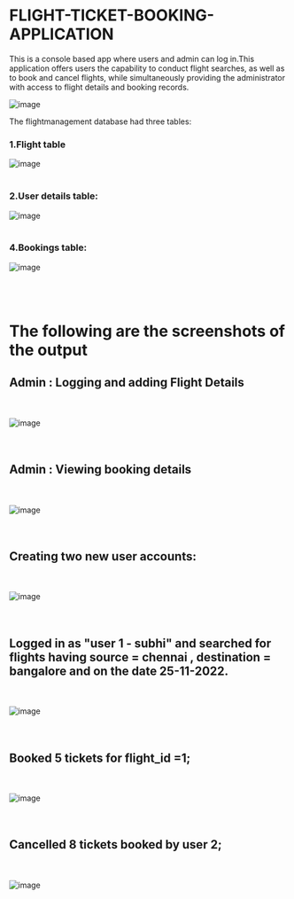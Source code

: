 # FLIGHT-TICKET-BOOKING-APPLICATION

This is a console based app where users and admin can log in.This application offers users the capability to conduct flight searches, as well as to book and cancel flights, while simultaneously providing the administrator with access to flight details and booking records.

![image](https://github.com/Subhi2002/FLIGHT-MANAGEMENT-SYSTEM/assets/75176547/fa4e382b-42bb-450b-ad09-03a08678f0b0)

The flightmanagement database had three tables:
### 1.Flight table 
![image](https://github.com/Subhi2002/FLIGHT-MANAGEMENT-SYSTEM/assets/75176547/5c69535f-d4f0-4926-93f0-e4052a3ea8ff)
<br><br>

### 2.User details table:
![image](https://github.com/Subhi2002/FLIGHT-MANAGEMENT-SYSTEM/assets/75176547/79d4e8a0-a4f9-4caa-9f29-dd7600201ce3)
<br><br>

### 4.Bookings table:
![image](https://github.com/Subhi2002/FLIGHT-MANAGEMENT-SYSTEM/assets/75176547/f3dbbb6b-3766-49b0-9f89-5c2ba5091d69)
<br><br>
<br><br>


# The following are the screenshots of the output 
## Admin : Logging and adding Flight Details
<br><br>
![image](https://github.com/Subhi2002/FLIGHT-MANAGEMENT-SYSTEM/assets/75176547/d104bdae-e9fc-4026-8496-9aefbe7005c6)
<br><br>
<br>
## Admin : Viewing booking details
<br><br>
![image](https://github.com/Subhi2002/FLIGHT-MANAGEMENT-SYSTEM/assets/75176547/c4840c48-f0f4-4013-96a2-dd7cfea2c1cc)
<br><br>
<br>

## Creating two new user accounts:
<br><br>
![image](https://github.com/Subhi2002/FLIGHT-MANAGEMENT-SYSTEM/assets/75176547/9a30f26d-ddc2-4328-8680-f143ca1b19cf)
<br><br>
<br>
## Logged in as "user 1 - subhi" and searched for flights having source = chennai , destination = bangalore and on the date 25-11-2022.
<br><br>
![image](https://github.com/Subhi2002/FLIGHT-MANAGEMENT-SYSTEM/assets/75176547/9a0e2a1e-de40-4bca-a5e2-c1efe1701edc)
<br><br>
<br>
## Booked 5 tickets for flight_id =1;
<br><br>
![image](https://github.com/Subhi2002/FLIGHT-MANAGEMENT-SYSTEM/assets/75176547/9b81151e-1d68-426a-91eb-5385becb8788)
<br><br>
<br>

## Cancelled 8 tickets booked by user 2;
<br><br>
![image](https://github.com/Subhi2002/FLIGHT-MANAGEMENT-SYSTEM/assets/75176547/895daf95-d4ff-4f9f-b9bd-05e8f88ff1cc)






